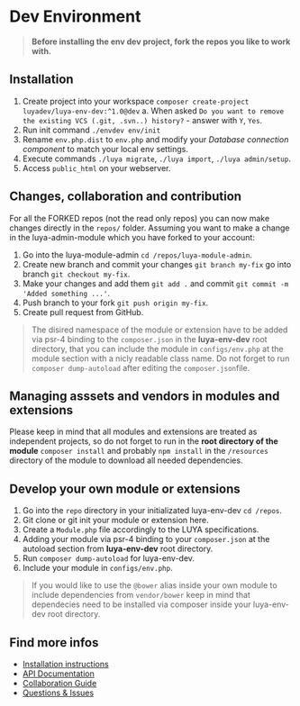 # Dev Environment

> **Before installing the env dev project, fork the repos you like to work with.**

## Installation

1. Create project into your workspace `composer create-project luyadev/luya-env-dev:^1.0@dev`
  a. When asked `Do you want to remove the existing VCS (.git, .svn..) history?` - answer with `Y`, `Yes`.
2. Run init command `./envdev env/init`
2. Rename `env.php.dist` to `env.php` and modify your *Database connection component* to match your local env settings.
3. Execute commands `./luya migrate`, `./luya import`, `./luya admin/setup`.
4. Access `public_html` on your webserver.

## Changes, collaboration and contribution

For all the FORKED repos (not the read only repos) you can now make changes directly in the `repos/` folder. Assuming you want to make a change in the luya-admin-module which you have forked to your account:

1. Go into the luya-module-admin `cd /repos/luya-module-admin`.
2. Create new branch and commit your changes `git branch my-fix` go into branch `git checkout my-fix`.
3. Make your changes and add them `git add .` and commit `git commit -m 'Added something ...'`.
4. Push branch to your fork `git push origin my-fix`.
5. Create pull request from GitHub.

> The disired namespace of the module or extension have to be added via psr-4 binding to the `composer.json` in the **luya-env-dev** root directory, that you can include the module in `configs/env.php` at the module section with a nicly readable class name. Do not forget to run `composer dump-autoload` after editing the `composer.json`file.

## Managing asssets and vendors in modules and extensions

Please keep in mind that all modules and extensions are treated as independent projects, so do not forget to run in the **root directory of the module** `composer install` and probably `npm install` in the `/resources` directory of the module to download all needed dependencies.

## Develop your own module or extensions 

1. Go into the `repo` directory in your initializated luya-env-dev `cd /repos`.
2. Git clone or git init your module or extension here.
3. Create a `Module.php` file accordingly to the LUYA specifications.
4. Adding your module via psr-4 binding to your `composer.json` at the autoload section from **luya-env-dev** root directory.
5. Run `composer dump-autoload` for luya-env-dev.
6. Include your module in `configs/env.php`.

> If you would like to use the `@bower` alias inside your own module to include dependencies from `vendor/bower` keep in mind that dependecies need to be installed via composer inside your luya-env-dev root directory.

## Find more infos

+ [Installation instructions](https://luya.io/guide/install)
+ [API Documentation](https://luya.io/api)
+ [Collaboration Guide](https://luya.io/guide/luya-collaboration)
+ [Questions & Issues](https://github.com/zephir/luya/issues)
